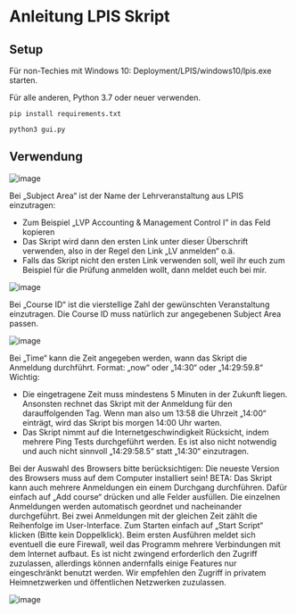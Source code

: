 # Anleitung LPIS Skript

## Setup

Für non-Techies mit Windows 10: Deployment/LPIS/windows10/lpis.exe starten.


Für alle anderen, Python 3.7 oder neuer verwenden.
```
pip install requirements.txt
```

```
python3 gui.py
```

## Verwendung
![image](https://user-images.githubusercontent.com/38352381/191569832-1feea657-448d-455d-ae5e-f1ae4298a8a7.png)

Bei „Subject Area“ ist der Name der Lehrveranstaltung aus LPIS einzutragen:
- Zum Beispiel „LVP Accounting & Management Control I” in das Feld kopieren
- Das Skript wird dann den ersten Link unter dieser Überschrift verwenden, also in der Regel
den Link „LV anmelden“ o.ä.
- Falls das Skript nicht den ersten Link verwenden soll, weil ihr euch zum Beispiel für die
Prüfung anmelden wollt, dann meldet euch bei mir.

![image](https://user-images.githubusercontent.com/38352381/191571634-428996a9-69a0-4871-9312-41b9be19e19c.png)


Bei „Course ID“ ist die vierstellige Zahl der gewünschten Veranstaltung einzutragen. Die Course ID
muss natürlich zur angegebenen Subject Area passen.

![image](https://user-images.githubusercontent.com/38352381/191571680-27ef9d18-8d5e-43a6-978e-1d17de929901.png)

Bei „Time“ kann die Zeit angegeben werden, wann das Skript die Anmeldung durchführt.
Format: „now“ oder „14:30“ oder „14:29:59.8“
Wichtig:
- Die eingetragene Zeit muss mindestens 5 Minuten in der Zukunft liegen. Ansonsten rechnet
das Skript mit der Anmeldung für den darauffolgenden Tag. Wenn man also um 13:58 die
Uhrzeit „14:00“ einträgt, wird das Skript bis morgen 14:00 Uhr warten.
- Das Skript nimmt auf die Internetgeschwindigkeit Rücksicht, indem mehrere Ping Tests
durchgeführt werden. Es ist also nicht notwendig und auch nicht sinnvoll „14:29:58.5“ statt
„14:30“ einzutragen.

Bei der Auswahl des Browsers bitte berücksichtigen: Die neueste Version des Browsers muss auf dem
Computer installiert sein!
BETA: Das Skript kann auch mehrere Anmeldungen ein einem Durchgang durchführen.
Dafür einfach auf „Add course“ drücken und alle Felder ausfüllen. Die einzelnen Anmeldungen
werden automatisch geordnet und nacheinander durchgeführt. Bei zwei Anmeldungen mit der
gleichen Zeit zählt die Reihenfolge im User-Interface.
Zum Starten einfach auf „Start Script“ klicken (Bitte kein Doppelklick). Beim ersten Ausführen meldet
sich eventuell die eure Firewall, weil das Programm mehrere Verbindungen mit dem Internet
aufbaut. Es ist nicht zwingend erforderlich den Zugriff zuzulassen, allerdings können andernfalls
einige Features nur eingeschränkt benutzt werden. Wir empfehlen den Zugriff in privatem
Heimnetzwerken und öffentlichen Netzwerken zuzulassen.

![image](https://user-images.githubusercontent.com/38352381/191571823-ff29cf1a-b9bf-42a5-996e-dc62dfde99a8.png)
